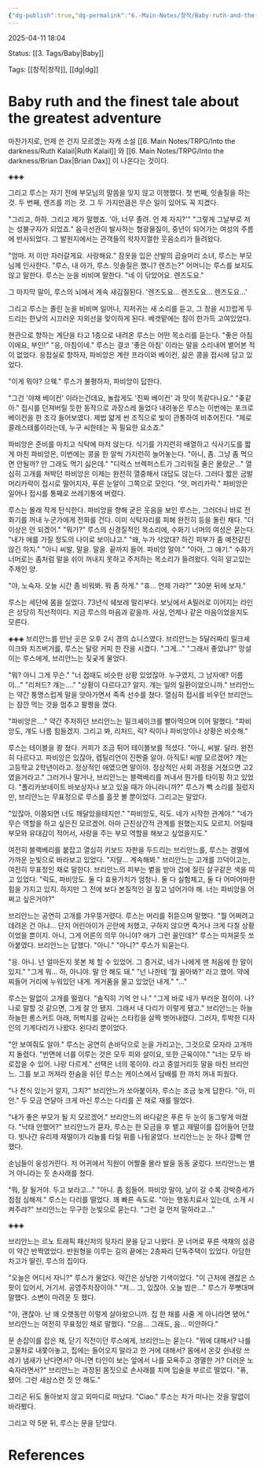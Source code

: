 ```yaml
---
{"dg-publish":true,"dg-permalink":"6.-Main-Notes/창작/Baby-ruth-and-the-finest-tale-about-the-greatest-adventure","permalink":"/6.-Main-Notes/창작/Baby-ruth-and-the-finest-tale-about-the-greatest-adventure/"}
---
```



2025-04-11 18:04

Status: [[3. Tags/Baby\|Baby]] 

Tags: [[창작\|창작]], [[dg\|dg]]

# Baby ruth and the finest tale about the greatest adventure
마찬가지로, 언제 쓴 건지 모르겠는 자캐 소설
[[6. Main Notes/TRPG/Into the darkness/Ruth Kalail\|Ruth Kalail]] 와 [[6. Main Notes/TRPG/Into the darkness/Brian Dax\|Brian Dax]] 이 나온다는 것이다.

◈◈◈

그리고 루스는 자기 전에 부모님의 말씀을 잊지 않고 이행했다. 첫 번째, 잇솔질을 하는 것. 두 번째, 렌즈를 끼는 것. 그 두 가지만큼은 무슨 일이 있어도 꼭 지켰다.

"그리고, 하하. 그리고 제가 말했죠. '아, 너무 졸려. 언 제 자지?'"
"그렇게 그날부로 저는 성불구자가 되었죠."
음극선관이 발사하는 형광물질이, 중년이 되어가는 여성의 주름에 반사되었다. 그 발원지에서는 관객들의 왁자지껄한 웃음소리가 들려왔다.
 
"엄마. 저 이만 자러갈게요. 사랑해요."
잠옷을 입은 산발의 곱슬머리 소녀, 루스는 부모님께 인사한다.
"루스, 내 아가, 루스. 잇솔질은 했니? 렌즈는?"
어머니는 루스를 보지도 않고 말한다. 루스는 눈을 비비며 말한다.
"네 이 닦았어요. 렌즈도요."

그 마지막 말이, 루스의 뇌에서 계속 새김질된다.
'렌즈도요... 렌즈도요... 렌즈도요...'
  
그리고 루스는 졸린 눈을 비비며 일어나, 지저귀는 새 소리를 듣고, 그 창을 시끄럽게 두드리는 한낮의 시끄러운 자외선을 맞이하게 된다.
베갯맡에는 침이 한가득 고여있었다.

현관으로 향하는 계단을 타고 1층으로 내려온 루스는 어떤 목소리를 듣는다.
"좋은 아침이에요, 부인!"
"응, 아침이네."
루스는 결코 '좋은 아침' 이라는 말을 소리내어 뱉어본 적이 없었다. 응접실로 향하자, 파비앙은 계란 프라이와 베이컨, 삶은 콩을 접시에 담고 있었다.

"이게 뭐야? 으웩."
루스가 불평하자, 파비앙이 답한다.

"그건 '야채 베이컨' 이라는건데요, 놀랍게도 '진짜 베이컨' 과 맛이 똑같다나요."
"좆같아."
접시를 던져버릴 듯한 동작으로 과장스레 들었다 내려놓은 루스는 이번에는 포크로 베이컨을 한 조각 들어보였다. 제법 얇게 썬 조직으로 빛이 관통하여 비추어진다.
"제로 콜레스테롤이라는데, 누구 씨한테는 꼭 필요한 요소죠."

파비앙은 준비를 마치고 식탁에 마저 앉는다. 식기를 가지런히 배열하고 식사기도를 짧게 마친 파비앙은, 이번에는 콩을 한 알씩 가지런히 늘어놓는다.
"아니, 좀. 그냥 좀 먹으면 안될까? 안 그래도 먹기 싫은데."
"디럭스 브렉퍼스트가 그리워질 줄은 몰랐군..."
열심히 고개를 쳐박던 파비앙은 이제는 완전히 열중해서 대답도 않는다. 그러다 짧은 금발 머리카락이 접시로 떨어지자, 푸른 눈알이 그쪽으로 모인다.
"앗, 머리카락."
파비앙은 일어나 접시를 통째로 쓰레기통에 버렸다.

루스는 몰래 작게 탄식한다. 파비앙을 향해 굳은 웃음을 보인 루스는, 그러더니 바로 전화기를 꺼내 누군가에게 전화를 건다. 이미 식탁자리를 피해 완전히 등을 돌린 채다.
"더 이상은 안 되겠어."
"뭐가?"
루스의 신경질적인 목소리에, 수화기 너머의 여성은 묻는다.
"내가 애를 가질 정도의 나이로 보이냐고."
"왜, 누가 삭았대? 하긴 피부가 좀 예전같진 않긴 하지."
"아니 씨발, 말을. 말을. 끝까지 들어. 파비앙 말야."
"아아, 그 얘기."
수화기 너머로는 좀처럼 말을 쉬이 꺼내지 못하고 주저하는 목소리가 들려왔다. 익히 알고있는 주제인 양.

"야, 노숙자. 오늘 시간 좀 비워봐. 뭐 좀 하게."
"휴... 언제 가랴?"
"30분 뒤에 보자."

루스는 세단에 몸을 실었다. 73년식 쉐보레 말리부다. 보닛에서 A필러로 이어지는 라인은 상당히 직선적이다. 지금 루스의 마음과 같을까. 사실, 언제나 같은 마음이었을지도 모른다.

◈◈◈
브리안느를 만난 곳은 오후 2시 경의 쇼니스였다. 브리안느는 5달러짜리 밀크셰이크와 치즈버거를, 루스는 달랑 커피 한 잔을 시켰다.
"그게…"
"그래서 좋았냐?"
망설이는 루스에게, 브리안느는 짖궂게 물었다.

"뭐? 아니 그게 무슨."
"너 접때도 비슷한 상황 있었잖아. 누구였지, 그 남자애? 이름이..."
"리처드? 걔는...."
"상황이 다르다고? 알지. 걔는 일의 일환이었으니까."
브리안느는 약간 퉁명스럽게 말을 앗아가면서 족족 선수를 쳤다. 열심히 접시를 비우던 브리안느는 잠깐 먹는 것을 멈추고 팔짱을 꼈다.

"파비앙은...."
약간 주저하던 브리안느는 밀크셰이크를 빨아먹으며 이어 말했다.
"파비앙도, 걔도 나름 힘들겠지. 그리고 봐, 리처드, 릭? 릭이나 파비앙이나 상황은 비슷해."

루스는 테이블을 쾅 쳤다. 커피가 조금 튀어 테이블보를 적셨다.
"아니, 씨발. 달라. 완전히 다르다고. 파비앙은 있잖아, 렙틸리언이 진짠줄 알아. 아직도! 씨발 모르겠어? 걔는 고등학교 2학년이라고. 정상적인 애였으면 말이야. 정상적인 사회 과정을 거쳤으면 고2 였을거라고."
그러거나 말거나, 브리안느는 블랙베리를 꺼내서 뭔가를 타이핑 하고 있었다.
"폴리카보네이트 바보상자나 보고 있을 때가 아니라니까?"
루스가 빽 소리를 질렀지만, 브리안느는 무표정으로 루스를 흘끗 볼 뿐이었다. 그리고는 말았다.

"있잖아, 이쯤되면 너도 깨달았을테지만."
"파비앙도, 릭도. 네가 시작한 관계야."
"네가 무슨 역할을 하고 싶은진 모르겠어. 아마 근친상간적 관계를 원했는지도 모르지. 어릴때 부모와 유대감이 적어서, 사랑을 주는 부모 역할을 해보고 싶었을지도."

여전히 블랙베리를 붙잡고 열심히 키보드 자판을 두드리는 브리안느를, 루스는 경멸에 가까운 눈빛으로 바라보고 있었다.
"지랄... 계속해봐."
브리안느는 고개를 끄덕이고는, 여전히 무표정인 채로 말한다. 브리안느의 피부는 볕을 받아 겁에 질린 살구같은 색을 띠고 있었다.
"릭도, 파비앙도. 둘 다 효용가치가 엄청나. 둘 다 실험체고, 둘 다 어마어마한 힘을 가지고 있지. 하지만 그 전에 보다 본질적인 걸 짚고 넘어가야 해. 너는 파비앙을 어쩌고 싶은거야?"

브리안느는 공연히 고개를 갸우뚱거렸다. 루스는 머리를 쥐뜯으며 말했다.
"뭘 어쩌려고 데려온 건 아냐... 단지 어린아이가 곤란에 처했고, 구하지 않으면 죽거나 크게 다칠 상황이었을 뿐이지. 아니, 그게 어른의 의무 아니야? 애가 그런 꼴인데?"
루스는 따져묻듯 쏘아붙였다. 브리안느는 답했다.
"아니."
"아니?"
루스가 되묻는다.

"응. 아니. 넌 얼마든지 못본 체 할 수 있었어. 그 증거로, 네가 나에게 맨 처음에 한 말이 있지."
"그게 뭐... 하, 아니야. 말 안 해도 돼."
"넌 나한테 '뭘 꼴아봐?' 라고 했어. 약에 찌들어 거리에 누워있던 내게. 게거품을 물고 있었던 내게."
"..."

루스는 말없이 고개를 떨궜다.
"솔직히 기억 안 나."
"그게 바로 네가 부러운 점이야. 나? 나로 말할 것 같으면, 그게 잘 안 됐지. 그래서 내 다리가 이렇게 됐고."
브리안느는 하늘하늘한 롱스커트 아래, 허벅지를 감싸는 스타킹을 살짝 벗어내렸다. 그러자, 투박한 디자인의 기계다리가 나왔다. 왼다리 뿐이었다.

"안 보여줘도 알아."
루스는 공연히 손바닥으로 눈을 가리고는, 그것으로 모자라 고개까지 돌렸다.
"반면에 너를 이루는 것은 모두 피와 살이요, 또한 근육이야."
"너는 모두 바로잡을 수 있어. 나랑 다르게."
선택은 너의 몫이야. 라고 중얼거리듯 말을 마친 브리안느. 그를 보고 꺼져라 한숨을 쉬던 루스는 케이스에서 담배를 한 까치 꺼내 피웠다.

"나 천식 있는거 알지, 그치?"
브리안느가 쏘아붙이자, 루스는 조금 늦게 답한다.
"아, 미안."
두 모금 연달아 크게 마신 루스는 다리를 꼰 채로 재를 떨었다.

"내가 좋은 부모가 될 지 모르겠어."
브리안느의 바다같은 푸른 두 눈이 동그랗게 떠졌다.
"낙태 안했어?"
브리안느가 묻자, 루스는 한 모금을 후 뱉고 재떨이를 집어들어 던졌다. 빗나간 유리제 재떨이가 리놀륨 타일 위를 나뒹굴었다. 브리안느는 눈 하나 깜빡 안 했다.

손님들이 웅성거린다. 저 어귀에서 직원이 어쩔줄 몰라 발을 동동 굴렀다. 브리안느는 별 거 아니라는 듯 손사래를 쳤다.
  
"뭐, 잘 될거야. 두고 보라고..."
"아니. 좀 힘들어. 파비앙 말야, 날이 갈 수록 강박증세가 점점 심해져."
루스는 다리를 떨었다. 꽤 빠른 속도로.
"아는 행동치료사 있는데, 소개 시켜주랴?"
브리안느는 무구한 눈빛으로 묻는다.
"그런 걸 먼저 말하라고..."

◈◈◈

브리안느는 르노 트래픽 패신저의 뒷자리 문을 닫고 나왔다. 문 너머로 푸른 색채의 섬광이 약간 반짝였었다. 반원형을 이루는 길의 끝에는 2층짜리 단독주택이 있었다. 아담한 차고가 딸린, 루스의 집이다.

"오늘은 어디서 자니?"
루스가 물었다. 약간은 상냥한 기색이었다.
"이 근처에 괜찮은 스팟이 있어서, 거기서. 공영주차장이야."
"저… 그, 있잖아. 오늘 밤은…"
루스가 쭈뼛대며 말했다. 소변이 마려운 듯 했다.

"아, 괜찮아. 난 꽤 오랫동안 이렇게 살아왔으니까. 집 한 채를 사줄 게 아니라면 됐어."
브리안느는 여전히 무표정인 채로 말했다.
"으음… 그래도, 음… 미안하다."

문 손잡이를 잡은 채, 닫기 직전이던 루스에게, 브리안느는 묻는다.
"뭐에 대해서? 나를 고물차로 내쫓아놓고, 집에는 들어오지 말라고 한 거에 대해서? 몸에서 온갖 쉰내랑 쓰레기 냄새가 난다면서? 아니면 타인이 보는 앞에서 나를 모욕주고 경멸한 거? 더러운 노숙자라면서?"
브리안느는 과장된 몸짓으로 손사래를 치며 입술을 부르르 떨었다.
"퓨, 됐어. 그런 새삼스런 짓 안 해도."
  
그리곤 뒤도 돌아보지 않고 외마디로 떠났다.
"Ciao."
루스는 차가 떠나는 것을 말없이 바라봤다.

그리고 약 5분 뒤, 루스는 문을 닫았다.

# References
